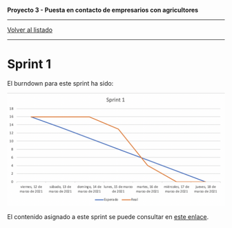 __Proyecto 3 - Puesta en contacto de empresarios con agricultores__

---

[Volver al listado](scrum.md)

---

# Sprint 1

El burndown para este sprint ha sido:

![Burndown - Sprint 1](../assets/burndown/sprint1.png)

El contenido asignado a este sprint se puede consultar en [este enlace](https://github.com/IW2021Grupo8/iw-g8/milestone/1?closed=1).
